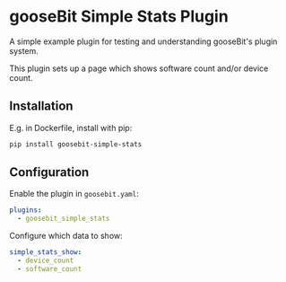 # gooseBit Simple Stats Plugin

A simple example plugin for testing and understanding gooseBit's plugin system.

This plugin sets up a page which shows software count and/or device count.

## Installation

E.g. in Dockerfile, install with pip:

```txt
pip install goosebit-simple-stats
```

## Configuration

Enable the plugin in `goosebit.yaml`:

```yaml
plugins:
  - goosebit_simple_stats
```

Configure which data to show:

```yaml
simple_stats_show:
  - device_count
  - software_count
```
